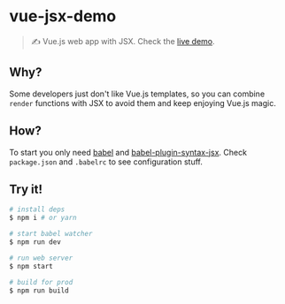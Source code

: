 # vue-jsx-demo

> ✍️ Vue.js web app with JSX. Check the [live demo](http://ianaya89.com/vue-jsx-demo).

## Why?

Some developers just don't like Vue.js templates, so you can combine `render` functions with JSX to avoid them and keep enjoying Vue.js magic.

## How?

To start you only need [babel](babeljs.io) and [babel-plugin-syntax-jsx](https://github.com/vuejs/babel-plugin-transform-vue-jsx). Check `package.json` and `.babelrc` to see configuration stuff.

## Try it!

```bash
# install deps
$ npm i # or yarn

# start babel watcher
$ npm run dev

# run web server
$ npm start

# build for prod
$ npm run build
```
